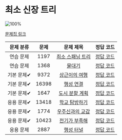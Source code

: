 # 최소 신장 트리

![100%](https://progress-bar.xyz/9/?scale=9&title=progress&width=500&color=babaca&suffix=/9)

[문제집 링크](https://www.acmicpc.net/workbook/view/9907)

| 문제 분류 | 문제 | 문제 제목 | 정답 코드 |
| :--: | :--: | :--: | :--: |
| 연습 문제 | 1197 | [최소 스패닝 트리](https://www.acmicpc.net/problem/1197) | [정답 코드](/Users/jeongjaeyoon/Documents/GitHub/algorithm/Backkingdog/0x1B/1197.cpp) |
| 연습 문제 | 1368 | [물대기](https://www.acmicpc.net/problem/1368) | [정답 코드](/Users/jeongjaeyoon/Documents/GitHub/algorithm/Backkingdog/0x1B/1368.cpp) |
| 기본 문제✔ | 9372 | [상근이의 여행](https://www.acmicpc.net/problem/9372) | [정답 코드](/Users/jeongjaeyoon/Documents/GitHub/algorithm/Backkingdog/0x1B/9372.cpp) |
| 기본 문제✔ | 16398 | [행성 연결](https://www.acmicpc.net/problem/16398) | [정답 코드](/Users/jeongjaeyoon/Documents/GitHub/algorithm/Backkingdog/0x1B/16398.cpp) |
| 기본 문제✔ | 1647 | [도시 분할 계획](https://www.acmicpc.net/problem/1647) | [정답 코드](/Users/jeongjaeyoon/Documents/GitHub/algorithm/Backkingdog/0x1B/1647.cpp) |
| 응용 문제✔ | 13418 | [학교 탐방하기](https://www.acmicpc.net/problem/13418) | [정답 코드](/Users/jeongjaeyoon/Documents/GitHub/algorithm/Backkingdog/0x1B/13418.cpp) |
| 응용 문제✔ | 1774 | [우주신과의 교감](https://www.acmicpc.net/problem/1774) | [정답 코드](/Users/jeongjaeyoon/Documents/GitHub/algorithm/Backkingdog/0x1B/1774.cpp) |
| 응용 문제✔ | 10423 | [전기가 부족해](https://www.acmicpc.net/problem/10423) | [정답 코드](/Users/jeongjaeyoon/Documents/GitHub/algorithm/Backkingdog/0x1B/10423.cpp) |
| 응용 문제 | 2887 | [행성 터널](https://www.acmicpc.net/problem/2887) | [정답 코드](/Users/jeongjaeyoon/Documents/GitHub/algorithm/Backkingdog/0x1B/2887.cpp) |
